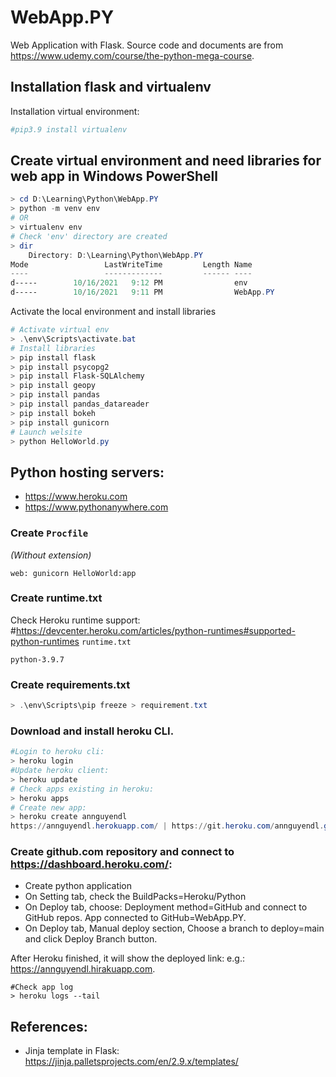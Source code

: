 # WebApp.PY
Web Application with Flask. Source code and documents are from https://www.udemy.com/course/the-python-mega-course.

## Installation flask and virtualenv

Installation virtual environment:

```powershell
#pip3.9 install virtualenv
```

## Create virtual environment and need libraries for web app in Windows PowerShell

```powershell
> cd D:\Learning\Python\WebApp.PY
> python -m venv env
# OR
> virtualenv env
# Check 'env' directory are created
> dir
    Directory: D:\Learning\Python\WebApp.PY
Mode                 LastWriteTime         Length Name
----                 -------------         ------ ----
d-----        10/16/2021   9:12 PM                env
d-----        10/16/2021   9:11 PM                WebApp.PY
```

Activate the local environment and install libraries
```powershell
# Activate virtual env
> .\env\Scripts\activate.bat
# Install libraries
> pip install flask
> pip install psycopg2
> pip install Flask-SQLAlchemy
> pip install geopy
> pip install pandas
> pip install pandas_datareader
> pip install bokeh
> pip install gunicorn
# Launch welsite
> python HelloWorld.py
```

## Python hosting servers:

- https://www.heroku.com
- https://www.pythonanywhere.com

### Create `Procfile`

*(Without extension)*

```
web: gunicorn HelloWorld:app
```

### Create runtime.txt
Check Heroku runtime support:
#https://devcenter.heroku.com/articles/python-runtimes#supported-python-runtimes
`runtime.txt`

```
python-3.9.7
```

### Create requirements.txt
```powershell
> .\env\Scripts\pip freeze > requirement.txt 
```

### Download and install heroku CLI.

```powershell
#Login to heroku cli:
> heroku login
#Update heroku client:
> heroku update
# Check apps existing in heroku:
> heroku apps
# Create new app:
> heroku create annguyendl
https://annguyendl.herokuapp.com/ | https://git.heroku.com/annguyendl.git
```

### Create github.com repository and connect to https://dashboard.heroku.com/:

- Create python application
- On Setting tab, check the BuildPacks=Heroku/Python
- On Deploy tab, choose: Deployment method=GitHub and connect to GitHub repos. App connected to GitHub=WebApp.PY.
- On Deploy tab, Manual deploy section, Choose a branch to deploy=main and click Deploy Branch button.

After Heroku finished, it will show the deployed link: e.g.: https://annguyendl.hirakuapp.com.

```
#Check app log
> heroku logs --tail
```



## References:

- Jinja template in Flask: https://jinja.palletsprojects.com/en/2.9.x/templates/
